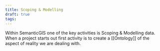 ```yaml
---
title: Scoping & Modelling
draft: true
tags:
---
```

 
Within SemanticGIS one of the key activities is Scoping & Modelling data.
When a project starts out first activity is to create a [[Ontology]] of the aspect of reality we are dealing with.